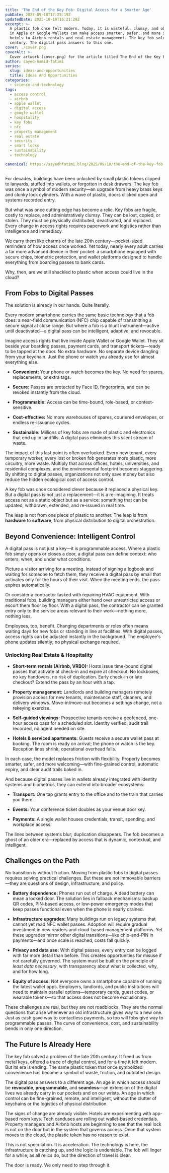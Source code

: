 ```yaml
---
title: 'The End of the Key Fob: Digital Access for a Smarter Age'
pubDate: 2025-09-10T17:25:19Z
updatedDate: 2025-10-10T16:21:28Z
excerpt: >-
  A plastic fob once felt modern. Today, it is wasteful, clumsy, and obsolete. Digital passes stored
  in Apple or Google Wallets can make access smarter, safer, and more sustainable—from offices and
  hotels to Airbnb rentals and real estate management. The key fob solved a problem of the last
  century. The digital pass answers to this one.
cover: ./cover.png
coverAlt: >-
  Cover artwork (cover.png) for the article titled The End of the Key Fob: Digital Access for a Smarter Age.
author: sayed-hamid-fatimi
series:
  slug: ideas-and-opportunities
  title: Ideas And Opportunities
categories:
  - science-and-technology
tags:
  - access control
  - airbnb
  - apple wallet
  - digital access
  - google wallet
  - hospitality
  - key fobs
  - nfc
  - property management
  - real estate
  - security
  - smart locks
  - sustainability
  - technology

canonical: https://sayedhfatimi.blog/2025/09/10/the-end-of-the-key-fob-digital-access-for-a-smarter-age/
---
```


For decades, buildings have been unlocked by small plastic tokens clipped to lanyards, stuffed into wallets, or forgotten in desk drawers. The key fob was once a symbol of modern security—an upgrade from heavy brass keys and clunky lock cylinders. With a wave of plastic, doors clicked open and systems recorded entry.

But what was once cutting edge has become a relic. Key fobs are fragile, costly to replace, and administratively clumsy. They can be lost, copied, or stolen. They must be physically distributed, deactivated, and replaced. Every change in access rights requires paperwork and logistics rather than intelligence and immediacy.

We carry them like charms of the late 20th century—pocket-sized reminders of how access once worked. Yet today, nearly every adult carries a far more advanced device in their pocket: a smartphone equipped with secure chips, biometric protection, and wallet platforms designed to handle everything from boarding passes to bank cards.

Why, then, are we still shackled to plastic when access could live in the cloud?

## From Fobs to Digital Passes

The solution is already in our hands. Quite literally.

Every modern smartphone carries the same basic technology that a fob does: a near-field communication (NFC) chip capable of transmitting a secure signal at close range. But where a fob is a blunt instrument—active until deactivated—a digital pass can be intelligent, adaptive, and revocable.

Imagine access rights that live inside Apple Wallet or Google Wallet. They sit beside your boarding passes, payment cards, and transport tickets—ready to be tapped at the door. No extra hardware. No separate device dangling from your keychain. Just the phone or watch you already use for almost everything else.

- **Convenient:** Your phone or watch becomes the key. No need for spares, replacements, or extra tags.

- **Secure:** Passes are protected by Face ID, fingerprints, and can be revoked instantly from the cloud.

- **Programmable:** Access can be time-bound, role-based, or context-sensitive.

- **Cost-effective:** No more warehouses of spares, couriered envelopes, or endless re-issuance cycles.

- **Sustainable:** Millions of key fobs are made of plastic and electronics that end up in landfills. A digital pass eliminates this silent stream of waste.

The impact of this last point is often overlooked. Every new tenant, every temporary worker, every lost or broken fob generates more plastic, more circuitry, more waste. Multiply that across offices, hotels, universities, and residential complexes, and the environmental footprint becomes staggering. By shifting to digital passes, organizations not only save money but also reduce the hidden ecological cost of access control.

A key fob was once considered clever because it replaced a physical key. But a digital pass is not just a replacement—it is a re-imagining. It treats access not as a static object but as a service: something that can be updated, withdrawn, extended, and re-issued in real time.

The leap is not from one piece of plastic to another. The leap is from **hardware** to **software**, from physical distribution to digital orchestration.

## Beyond Convenience: Intelligent Control

A digital pass is not just a key—it is programmable access. Where a plastic fob simply opens or closes a door, a digital pass can define context: who enters, when, and under what conditions.

Picture a visitor arriving for a meeting. Instead of signing a logbook and waiting for someone to fetch them, they receive a digital pass by email that activates only for the hours of their visit. When the meeting ends, the pass expires automatically.

Or consider a contractor tasked with repairing HVAC equipment. With traditional fobs, building managers either hand over unrestricted access or escort them floor by floor. With a digital pass, the contractor can be granted entry only to the service areas relevant to their work—nothing more, nothing less.

Employees, too, benefit. Changing departments or roles often means waiting days for new fobs or standing in line at facilities. With digital passes, access rights can be adjusted instantly in the background. The employee's phone updates silently; no physical exchange required.

### Unlocking Real Estate & Hospitality

- **Short-term rentals (Airbnb, VRBO):** Hosts issue time-bound digital passes that activate at check-in and expire at checkout. No lockboxes, no key handovers, no risk of duplication. Early check-in or late checkout? Extend the pass by an hour with a tap.

- **Property management:** Landlords and building managers remotely provision access for new tenants, maintenance staff, cleaners, and delivery windows. Move-in/move-out becomes a settings change, not a rekeying exercise.

- **Self-guided viewings:** Prospective tenants receive a geofenced, one-hour access pass for a scheduled slot. Identity verified, audit trail recorded, no agent needed on site.

- **Hotels & serviced apartments:** Guests receive a secure wallet pass at booking. The room is ready on arrival; the phone or watch is the key. Reception lines shrink; operational overhead falls.

In each case, the model replaces friction with flexibility. Property becomes smarter, safer, and more welcoming—with fine-grained control, automatic expiry, and clear audit trails baked in.

And because digital passes live in wallets already integrated with identity systems and biometrics, they can extend into broader ecosystems:

- **Transport:** One tap grants entry to the office and to the train that carries you there.

- **Events:** Your conference ticket doubles as your venue door key.

- **Payments:** A single wallet houses credentials, transit, spending, and workplace access.

The lines between systems blur; duplication disappears. The fob becomes a ghost of an older era—replaced by access that is dynamic, contextual, and intelligent.

## Challenges on the Path

No transition is without friction. Moving from plastic fobs to digital passes requires solving practical challenges. But these are not immovable barriers—they are questions of design, infrastructure, and policy.

- **Battery dependence:** Phones run out of charge. A dead battery can mean a locked door. The solution lies in fallback mechanisms: backup QR codes, PIN-based access, or low-power emergency modes that keep passes functional even when the phone is nearly drained.

- **Infrastructure upgrades:** Many buildings run on legacy systems that cannot yet read NFC wallet passes. Adoption will require gradual investment in new readers and cloud-based management platforms. Yet these upgrades mirror other digital transitions—like chip-and-PIN in payments—and once scale is reached, costs fall quickly.

- **Privacy and data use:** With digital passes, every entry can be logged with far more detail than before. This creates opportunities for misuse if not carefully governed. The system must be built on the principle of *least data necessary*, with transparency about what is collected, why, and for how long.

- **Equity of access:** Not everyone owns a smartphone capable of running the latest wallet apps. Employers, landlords, and public institutions will need to maintain parallel options—temporary cards, guest codes, or wearable tokens—so that access does not become exclusionary.

These challenges are real, but they are not roadblocks. They are the normal questions that arise whenever an old infrastructure gives way to a new one. Just as cash gave way to contactless payments, so too will fobs give way to programmable passes. The curve of convenience, cost, and sustainability bends in only one direction.

## The Future Is Already Here

The key fob solved a problem of the late 20th century. It freed us from metal keys, offered a trace of digital control, and for a time it felt modern. But its era is ending. The same plastic token that once symbolized convenience has become a symbol of waste, friction, and outdated design.

The digital pass answers to a different age. An age in which access should be **revocable**, **programmable**, and **seamless**—an extension of the digital lives we already carry in our pockets and on our wrists. An age in which control can be fine-grained, remote, and intelligent, without the clutter of keychains or the logistics of physical distribution.

The signs of change are already visible. Hotels are experimenting with app-based room keys. Tech canduses are rolling out wallet-based credentials. Property managers and Airbnb hosts are beginning to see that the real lock is not on the door but in the system that governs access. Once that system moves to the cloud, the plastic token has no reason to exist.

This is not speculation. It is acceleration. The technology is here, the infrastructure is catching up, and the logic is undeniable. The fob will linger for a while, as all relics do, but the direction of travel is clear.

The door is ready. We only need to step through it.
